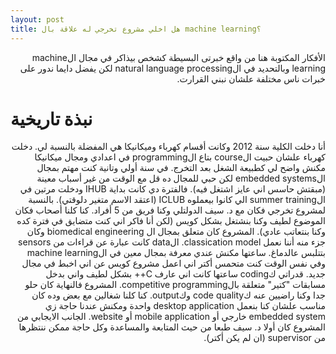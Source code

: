 ```yaml
---
layout: post
title: هل اخلي مشروع تخرجي له علاقة بال machine learning؟ 
---
```

<div dir="rtl">
الأفكار المكتوبة هنا من واقع خبرتى البسيطة كشخص بيذاكر في مجال الmachine learning وبالتحديد في الnatural language processing لكن يفضل دايما ندور على خبرات ناس مختلفة علشان نبني القرارت.
</div>

# نبذة تاريخية
<div dir="rtl">
أنا دخلت الكلية سنة 2012 وكانت أقسام كهرباء وميكانيكا هي المفضلة بالنسبة لي. دخلت كهرباء علشان حبيت الcourse بتاع الprogramming في اعدادي ومجال ميكانيكا مكنش واضح لي كطبيعة الشغل بعد التخرج. في سنة أولي وتانية كنت مهتم بمجال الembedded systems لكن حبي للمجال ده قل مع الوقت من غير أسباب معينة (مبقتش حاسس اني عايز اشتغل فيه). فالفترة دي كانت بداية IHUB ودخلت مرتين في الsummer training الي كانوا بيعملوه ICLUB (اعتقد الاسم متغير دلوقتي).
بالنسبة لمشروع تخرجي فكان مع د. سيف الدولتلي وكنا فريق من 5 أفراد. كنا كلنا أصحاب فكان الموضوع لطيف وكنا بنشتغل بشكل كويس (لكن أنا فاكر اني كنت متضايق في فترة كده وكنا بنتعاتب عادي). المشروع كان متعلق بمجال ال biomedical engineering وكان جزء منه أننا نعمل classication model. الdata كانت عبارة عن قراءات من sensors بتتلبس عالدماغ. ساعتها مكنش عندي معرفة بمجال معين في الmachine learning وفي نفس الوقت كنت متحمس أكتر اني اعمل مشروع كويس عن اني اخبط في مجال جديد. قدراتي كcoding ساعتها كانت اني عارف C++ بشكل لطيف واني بدخل مسابقات "كتير" متعلقة بالcompetitive programming. 
المشروع فالنهاية كان حلو جدا وكنا راضيين عنه كcode quality وكoutput. كنا كلنا شغالين مع بعض وده كان مناسب علشان كنا بنعمل desktop application واحدة ومكنش عندنا حاجة زي embedded system خارجي أو mobile application أو website.
الجانب الايجابي من المشروع كان أولا د. سيف طبعا من حيث المتابعة والمساعدة وكل حاجة ممكن ننتظرها من supervisor (ان لم يكن أكتر). 

</div>

